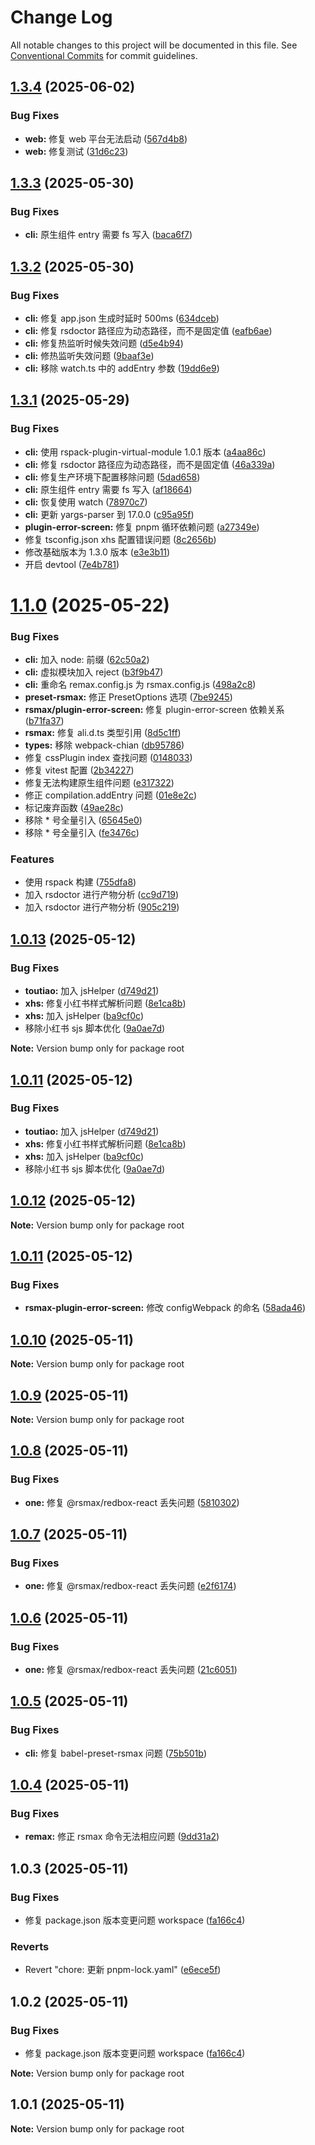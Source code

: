 # Change Log

All notable changes to this project will be documented in this file.
See [Conventional Commits](https://conventionalcommits.org) for commit guidelines.

## [1.3.4](https://github.com/watsonhaw5566/rsmax/compare/v1.3.3...v1.3.4) (2025-06-02)

### Bug Fixes

- **web:** 修复 web 平台无法启动 ([567d4b8](https://github.com/watsonhaw5566/rsmax/commit/567d4b88d99f3c2770336619d62197db16199e49))
- **web:** 修复测试 ([31d6c23](https://github.com/watsonhaw5566/rsmax/commit/31d6c23d9da225bfe75eb696c6baeadf436e2554))

## [1.3.3](https://github.com/watsonhaw5566/rsmax/compare/v1.3.2...v1.3.3) (2025-05-30)

### Bug Fixes

- **cli:** 原生组件 entry 需要 fs 写入 ([baca6f7](https://github.com/watsonhaw5566/rsmax/commit/baca6f70a8511ec93a28cd8ee06850c2862f0d88))

## [1.3.2](https://github.com/watsonhaw5566/rsmax/compare/v1.3.1...v1.3.2) (2025-05-30)

### Bug Fixes

- **cli:** 修复 app.json 生成时延时 500ms ([634dceb](https://github.com/watsonhaw5566/rsmax/commit/634dceb1dd057916536d88c82e7f514b87ac3d6c))
- **cli:** 修复 rsdoctor 路径应为动态路径，而不是固定值 ([eafb6ae](https://github.com/watsonhaw5566/rsmax/commit/eafb6aec8cf01ffe5e304ebe5fb099cb59ea78a7))
- **cli:** 修复热监听时候失效问题 ([d5e4b94](https://github.com/watsonhaw5566/rsmax/commit/d5e4b9496342124430a3542d7f2571cc4876d078))
- **cli:** 修热监听失效问题 ([9baaf3e](https://github.com/watsonhaw5566/rsmax/commit/9baaf3e496eda8bb0895c2e93daf57b517fbbeba))
- **cli:** 移除 watch.ts 中的 addEntry 参数 ([19dd6e9](https://github.com/watsonhaw5566/rsmax/commit/19dd6e92c0b7d22e62493b1637d51b999cb92de2))

## [1.3.1](https://github.com/watsonhaw5566/rsmax/compare/v1.1.2...v1.3.1) (2025-05-29)

### Bug Fixes

- **cli:** 使用 rspack-plugin-virtual-module 1.0.1 版本 ([a4aa86c](https://github.com/watsonhaw5566/rsmax/commit/a4aa86ceca16179184c0cbdebd6056016a07cfb5))
- **cli:** 修复 rsdoctor 路径应为动态路径，而不是固定值 ([46a339a](https://github.com/watsonhaw5566/rsmax/commit/46a339a5bf989be0a8c61ceb2dd99a6b05376292))
- **cli:** 修复生产环境下配置移除问题 ([5dad658](https://github.com/watsonhaw5566/rsmax/commit/5dad658ca17bc8a087334a11f174eb7966bd12dc))
- **cli:** 原生组件 entry 需要 fs 写入 ([af18664](https://github.com/watsonhaw5566/rsmax/commit/af18664d3f808bc40fb89bf6b157c8943f9fed00))
- **cli:** 恢复使用 watch ([78970c7](https://github.com/watsonhaw5566/rsmax/commit/78970c74e88737cf44d2c615346ab91c677c5747))
- **cli:** 更新 yargs-parser 到 17.0.0 ([c95a95f](https://github.com/watsonhaw5566/rsmax/commit/c95a95fbc0bf4da38fcaf1d7afb57cc559232373))
- **plugin-error-screen:** 修复 pnpm 循环依赖问题 ([a27349e](https://github.com/watsonhaw5566/rsmax/commit/a27349e401fd22c3ffeddc05d2d4cce67bfc3645))
- 修复 tsconfig.json xhs 配置错误问题 ([8c2656b](https://github.com/watsonhaw5566/rsmax/commit/8c2656b0515be4ffe2c28d060367beab1823ef7b))
- 修改基础版本为 1.3.0 版本 ([e3e3b11](https://github.com/watsonhaw5566/rsmax/commit/e3e3b1105d6aca6af7a21460a7442e7ad191f069))
- 开启 devtool ([7e4b781](https://github.com/watsonhaw5566/rsmax/commit/7e4b781982e61fe4aa50199c13a87900b93cce9e))

# [1.1.0](https://github.com/watsonhaw5566/rsmax/compare/v1.0.13...v1.1.0) (2025-05-22)

### Bug Fixes

- **cli:** 加入 node: 前缀 ([62c50a2](https://github.com/watsonhaw5566/rsmax/commit/62c50a2966d298dc174fbe6ed0a5fb65e525c394))
- **cli:** 虚拟模块加入 reject ([b3f9b47](https://github.com/watsonhaw5566/rsmax/commit/b3f9b47aa75c9ae1569f4b7b45c190b4265656f6))
- **cli:** 重命名 remax.config.js 为 rsmax.config.js ([498a2c8](https://github.com/watsonhaw5566/rsmax/commit/498a2c80a5845d6a1a4cd483a0ffdeb6b424adb6))
- **preset-rsmax:** 修正 PresetOptions 选项 ([7be9245](https://github.com/watsonhaw5566/rsmax/commit/7be9245a1f2b42d1f74f6469b113b093ba0f74ab))
- **rsmax/plugin-error-screen:** 修复 plugin-error-screen 依赖关系 ([b71fa37](https://github.com/watsonhaw5566/rsmax/commit/b71fa3750b496baac493544414542fcd89f68c9b))
- **rsmax:** 修复 ali.d.ts 类型引用 ([8d5c1ff](https://github.com/watsonhaw5566/rsmax/commit/8d5c1ff704a4c8465f93275ccbcf7772695c99a0))
- **types:** 移除 webpack-chian ([db95786](https://github.com/watsonhaw5566/rsmax/commit/db95786cecfa0cceeb34eda6d699d0d3372f6e0d))
- 修复 cssPlugin index 查找问题 ([0148033](https://github.com/watsonhaw5566/rsmax/commit/0148033d2d7206920064f056aa92d9309907bc6f))
- 修复 vitest 配置 ([2b34227](https://github.com/watsonhaw5566/rsmax/commit/2b3422783254140f2296b7b8460e109a372e0e7a))
- 修复无法构建原生组件问题 ([e317322](https://github.com/watsonhaw5566/rsmax/commit/e317322bafdf629154e1176ae63729666101f521))
- 修正 compilation.addEntry 问题 ([01e8e2c](https://github.com/watsonhaw5566/rsmax/commit/01e8e2c740150d506aaa8aaee1333a5e2237633d))
- 标记废弃函数 ([49ae28c](https://github.com/watsonhaw5566/rsmax/commit/49ae28c8f6f8e38804b138a6e10e246b25565e65))
- 移除 \* 号全量引入 ([65645e0](https://github.com/watsonhaw5566/rsmax/commit/65645e02a0d75f2729777510f49199110db578c3))
- 移除 \* 号全量引入 ([fe3476c](https://github.com/watsonhaw5566/rsmax/commit/fe3476c036b12e45d06ec8d12f9e99aea6e461f4))

### Features

- 使用 rspack 构建 ([755dfa8](https://github.com/watsonhaw5566/rsmax/commit/755dfa893218cc389be88b3217646d9cdcb693ea))
- 加入 rsdoctor 进行产物分析 ([cc9d719](https://github.com/watsonhaw5566/rsmax/commit/cc9d719fc84a3e106fb78e3383516f73f979ab1a))
- 加入 rsdoctor 进行产物分析 ([905c219](https://github.com/watsonhaw5566/rsmax/commit/905c219cef0d13410d2feb4c831a5ab627de13bc))

## [1.0.13](https://github.com/watsonhaw5566/rsmax/compare/v1.0.12...v1.0.13) (2025-05-12)

### Bug Fixes

- **toutiao:** 加入 jsHelper ([d749d21](https://github.com/watsonhaw5566/rsmax/commit/d749d216459b42a9708626aaa44e4061ce9045df))
- **xhs:** 修复小红书样式解析问题 ([8e1ca8b](https://github.com/watsonhaw5566/rsmax/commit/8e1ca8bd136157c26b9753ac2d183bdd6b2e8fa4))
- **xhs:** 加入 jsHelper ([ba9cf0c](https://github.com/watsonhaw5566/rsmax/commit/ba9cf0cdb4c6c1d199cba3cfb8bcc25d0f615be0))
- 移除小红书 sjs 脚本优化 ([9a0ae7d](https://github.com/watsonhaw5566/rsmax/commit/9a0ae7df3b022f7e5fd0ec60afebc9f1cbcbc6c6))

**Note:** Version bump only for package root

## [1.0.11](https://github.com/watsonhaw5566/rsmax/compare/v1.0.12...v1.0.11) (2025-05-12)

### Bug Fixes

- **toutiao:** 加入 jsHelper ([d749d21](https://github.com/watsonhaw5566/rsmax/commit/d749d216459b42a9708626aaa44e4061ce9045df))
- **xhs:** 修复小红书样式解析问题 ([8e1ca8b](https://github.com/watsonhaw5566/rsmax/commit/8e1ca8bd136157c26b9753ac2d183bdd6b2e8fa4))
- **xhs:** 加入 jsHelper ([ba9cf0c](https://github.com/watsonhaw5566/rsmax/commit/ba9cf0cdb4c6c1d199cba3cfb8bcc25d0f615be0))
- 移除小红书 sjs 脚本优化 ([9a0ae7d](https://github.com/watsonhaw5566/rsmax/commit/9a0ae7df3b022f7e5fd0ec60afebc9f1cbcbc6c6))

## [1.0.12](https://github.com/watsonhaw5566/rsmax/compare/v1.0.11...v1.0.12) (2025-05-12)

**Note:** Version bump only for package root

## [1.0.11](https://github.com/watsonhaw5566/rsmax/compare/v1.0.10...v1.0.11) (2025-05-12)

### Bug Fixes

- **rsmax-plugin-error-screen:** 修改 configWebpack 的命名 ([58ada46](https://github.com/watsonhaw5566/rsmax/commit/58ada46df6a46105ce2f8fc9d238af3c886220ed))

## [1.0.10](https://github.com/watsonhaw5566/rsmax/compare/v1.0.9...v1.0.10) (2025-05-11)

**Note:** Version bump only for package root

## [1.0.9](https://github.com/watsonhaw5566/rsmax/compare/v1.0.8...v1.0.9) (2025-05-11)

**Note:** Version bump only for package root

## [1.0.8](https://github.com/watsonhaw5566/rsmax/compare/v1.0.7...v1.0.8) (2025-05-11)

### Bug Fixes

- **one:** 修复 @rsmax/redbox-react 丢失问题 ([5810302](https://github.com/watsonhaw5566/rsmax/commit/581030286d05a1e9c4411e17d8bdd75f56527653))

## [1.0.7](https://github.com/watsonhaw5566/rsmax/compare/v1.0.6...v1.0.7) (2025-05-11)

### Bug Fixes

- **one:** 修复 @rsmax/redbox-react 丢失问题 ([e2f6174](https://github.com/watsonhaw5566/rsmax/commit/e2f6174ed7225f511771af715b65416501c04b8d))

## [1.0.6](https://github.com/watsonhaw5566/rsmax/compare/v1.0.5...v1.0.6) (2025-05-11)

### Bug Fixes

- **one:** 修复 @rsmax/redbox-react 丢失问题 ([21c6051](https://github.com/watsonhaw5566/rsmax/commit/21c605113dc0f85eabca55ae6b04f490caebabd6))

## [1.0.5](https://github.com/watsonhaw5566/rsmax/compare/v1.0.4...v1.0.5) (2025-05-11)

### Bug Fixes

- **cli:** 修复 babel-preset-rsmax 问题 ([75b501b](https://github.com/watsonhaw5566/rsmax/commit/75b501b452a76f3f4083e1af61d824972c58ac99))

## [1.0.4](https://github.com/watsonhaw5566/rsmax/compare/v1.0.3...v1.0.4) (2025-05-11)

### Bug Fixes

- **remax:** 修正 rsmax 命令无法相应问题 ([9dd31a2](https://github.com/watsonhaw5566/rsmax/commit/9dd31a2da94b9fbdfadac16c346915a9a3b7310a))

## 1.0.3 (2025-05-11)

### Bug Fixes

- 修复 package.json 版本变更问题 workspace ([fa166c4](https://github.com/watsonhaw5566/rsmax/commit/fa166c4bfd9adfe7e4f2e061a44d9f90a4ca914d))

### Reverts

- Revert "chore: 更新 pnpm-lock.yaml" ([e6ece5f](https://github.com/watsonhaw5566/rsmax/commit/e6ece5fcc2345fbfd41228057b12d23a64841fa9))

## 1.0.2 (2025-05-11)

### Bug Fixes

- 修复 package.json 版本变更问题 workspace ([fa166c4](https://github.com/watsonhaw5566/rsmax/commit/fa166c4bfd9adfe7e4f2e061a44d9f90a4ca914d))

**Note:** Version bump only for package root

## 1.0.1 (2025-05-11)

**Note:** Version bump only for package root
